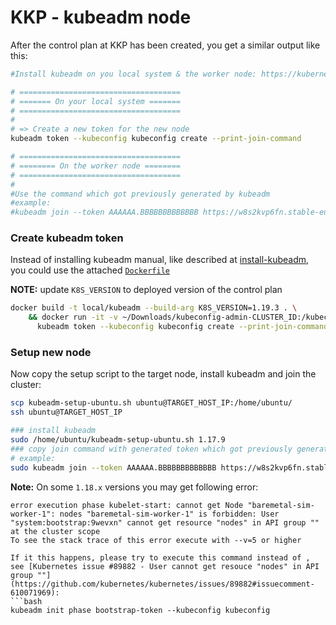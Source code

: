 
# KKP - kubeadm node

After the control plan at KKP has been created, you get a similar output like this:
```bash
#Install kubeadm on you local system & the worker node: https://kubernetes.io/docs/setup/independent/install-kubeadm/

# ====================================
# ======= On your local system =======
# ====================================
#
# => Create a new token for the new node
kubeadm token --kubeconfig kubeconfig create --print-join-command

# ====================================
# ======== On the worker node ========
# ====================================
#
#Use the command which got previously generated by kubeadm
#example:
#kubeadm join --token AAAAAA.BBBBBBBBBBBBB https://w8s2kvp6fn.stable-europe-west1-b.run.lab.kubermatic.io:31048 --discovery-token-ca-cert-hash sha256:aaaabbbbcccc
```

### Create kubeadm token

Instead of installing kubeadm manual, like described at [install-kubeadm](https://kubernetes.io/docs/setup/independent/install-kubeadm/), you could use the attached [`Dockerfile`](Dockerfile)

**NOTE:** update `K8S_VERSION` to deployed version of the control plan
```bash
docker build -t local/kubeadm --build-arg K8S_VERSION=1.19.3 . \
    && docker run -it -v ~/Downloads/kubeconfig-admin-CLUSTER_ID:/kubeconfig local/kubeadm \
      kubeadm token --kubeconfig kubeconfig create --print-join-command
```

### Setup new node


Now copy the setup script to the target node, install kubeadm and join the cluster:

```bash
scp kubeadm-setup-ubuntu.sh ubuntu@TARGET_HOST_IP:/home/ubuntu/
ssh ubuntu@TARGET_HOST_IP
```
```bash
### install kubeadm
sudo /home/ubuntu/kubeadm-setup-ubuntu.sh 1.17.9
### copy join command with generated token which got previously generated by kubeadm
# example:
sudo kubeadm join --token AAAAAA.BBBBBBBBBBBBB https://w8s2kvp6fn.stable-europe-west1-b.run.lab.kubermatic.io:31048 --discovery-token-ca-cert-hash sha256:aaaabbbbcccc
``` 


**Note:** On some `1.18.x` versions you may get following error:
```
error execution phase kubelet-start: cannot get Node "baremetal-sim-worker-1": nodes "baremetal-sim-worker-1" is forbidden: User "system:bootstrap:9wevxn" cannot get resource "nodes" in API group "" at the cluster scope
To see the stack trace of this error execute with --v=5 or higher

```
``` 
If it this happens, please try to execute this command instead of , see [Kubernetes issue #89882 - User cannot get resouce "nodes" in API group ""](https://github.com/kubernetes/kubernetes/issues/89882#issuecomment-610071969):
```bash
kubeadm init phase bootstrap-token --kubeconfig kubeconfig
```